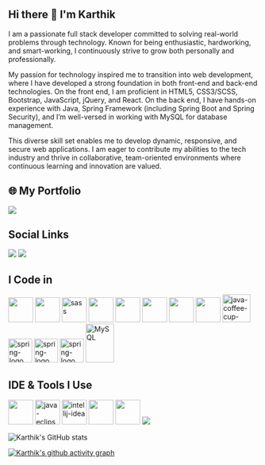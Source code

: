 ## Hi there 👋 I'm Karthik

I am a passionate full stack developer committed to solving real-world problems through technology. Known for being enthusiastic, hardworking, and smart-working, I continuously strive to grow both personally and professionally.

My passion for technology inspired me to transition into web development, where I have developed a strong foundation in both front-end and back-end technologies. On the front end, I am proficient in HTML5, CSS3/SCSS, Bootstrap, JavaScript, jQuery, and React. On the back end, I have hands-on experience with Java, Spring Framework (including Spring Boot and Spring Security), and I’m well-versed in working with MySQL for database management.

This diverse skill set enables me to develop dynamic, responsive, and secure web applications. I am eager to contribute my abilities to the tech industry and thrive in collaborative, team-oriented environments where continuous learning and innovation are valued.

## 🌐 My Portfolio
[<img src="https://img.shields.io/badge/Portfolio-gold?style=for-the-badge&logo=Portfolio&logoColor=white" />](https://myportfolio-sandy-three-92.vercel.app)

## Social Links
[<img src="https://img.shields.io/badge/LinkedIn-0077B5?style=for-the-badge&logo=linkedin&logoColor=white" />](https://linkedin.com/in/karthik2k/) 
[<img src="https://img.shields.io/badge/Gmail-E34F26?style=for-the-badge&logo=Gmail&logoColor=white" />](mailto:tkarthik2k@gmail.com)


## I Code in 
<img src="https://img.icons8.com/?size=100&id=20909&format=png&color=000000" width="50" height="50" /> <img src="https://img.icons8.com/?size=100&id=21278&format=png&color=000000" width="50" height="50" />
<img width="50" height="50" src="https://img.icons8.com/color/48/sass.png" alt="sass"/>
<img src="https://img.icons8.com/?size=100&id=108784&format=png&color=000000" width="50" height="50" />
<img src="https://img.icons8.com/?size=100&id=PndQWK6M1Hjo&format=png&color=000000" width="50" height="50" />
<img src="https://img.icons8.com/?size=100&id=XH6rVkDQCZ9U&format=png&color=000000" width="50" height="50" />
<img height="50" width="50" src="https://img.icons8.com/color/48/000000/react-native.png"/>
<img height="50" width="50" src="https://img.icons8.com/?size=100&id=jD-fJzVguBmw&format=png&color=000000"/>
<img width="56" height="56" src="https://img.icons8.com/color/48/java-coffee-cup-logo--v1.png" alt="java-coffee-cup-logo--v1"/>
<img width="48" height="48" src="https://img.icons8.com/color/48/spring-logo.png" alt="spring-logo"/>
<img width="48" height="48" src="https://img.icons8.com/officel/40/spring-logo.png" alt="spring-logo"/>
<img width="48" height="48" src="https://camo.githubusercontent.com/b010a2291f794256d711a8e237e9da2f03b54e97896ab6f1b79b3cfac0308399/68747470733a2f2f696d672e69636f6e73382e636f6d2f636f6c6f722f34382f3030303030302f6d6f6e676f64622e706e67" alt="spring-logo"/>
<img width="57" height="78" src="https://img.icons8.com/color/48/mysql-logo.png" alt="MySQL" />

 ## IDE & Tools I Use
 <img height="50" width="50" src="https://img.icons8.com/color/48/000000/visual-studio-code-2019.png"/> <img width="50" height="50" src="https://img.icons8.com/ios-filled/50/java-eclipse.png" alt="java-eclipse"/>
 <img width="50" height="50" src="https://img.icons8.com/color/48/intellij-idea.png" alt="intellij-idea"/>
 <img height="50" width="50" src="https://img.icons8.com/?size=100&id=20906&format=png&color=000000"/>
 <img height="50" width="50" src="https://img.icons8.com/?size=100&id=12599&format=png&color=000000"/>
 <img src="https://camo.githubusercontent.com/a8049edfcaa0e0abbaa824eaed3cb205a09b428f892d51673ed02827cb2a6b7b/68747470733a2f2f696d672e736869656c64732e696f2f62616467652f4e65746c6966792d3030433742373f7374796c653d666f722d7468652d6261646765266c6f676f3d6e65746c696679266c6f676f436f6c6f723d7768697465" />

![Karthik's GitHub stats](https://github-readme-stats.vercel.app/api?username=Karthikr32&theme=dark&show_icons=true&&hide=issues,contribs)

[![Karthik's github activity graph](https://github-readme-activity-graph.vercel.app/graph?username=Karthikr32&bg_color=000000&color=ffffff&line=51f565&point=ffffff&area=true&hide_border=true)](https://github.com/ashutosh00710/github-readme-activity-graph)


